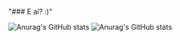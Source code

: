 "### E aí? :)" 

![Anurag's GitHub stats](https://github-readme-stats.vercel.app/api?username=Endril18&count_private=true)
![Anurag's GitHub stats](https://github-readme-stats.vercel.app/api?username=Endril18&show_icons=true)
